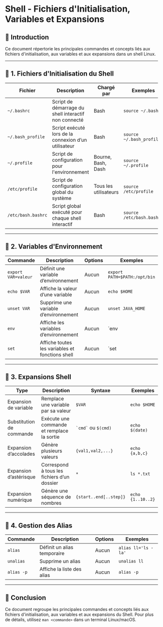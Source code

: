 # Shell - Fichiers d'Initialisation, Variables et Expansions

## 📌 Introduction
Ce document répertorie les principales commandes et concepts liés aux fichiers d'initialisation, aux variables et aux expansions dans un shell Linux.

---

## 🔹 1. Fichiers d'Initialisation du Shell
| Fichier | Description | Chargé par | Exemples |
|---------|------------|------------|----------|
| `~/.bashrc` | Script de démarrage du shell interactif non connecté | Bash | `source ~/.bashrc` |
| `~/.bash_profile` | Script exécuté lors de la connexion d’un utilisateur | Bash | `source ~/.bash_profile` |
| `~/.profile` | Script de configuration pour l'environnement | Bourne, Bash, Dash | `source ~/.profile` |
| `/etc/profile` | Script de configuration global du système | Tous les utilisateurs | `source /etc/profile` |
| `/etc/bash.bashrc` | Script global exécuté pour chaque shell interactif | Bash | `source /etc/bash.bashrc` |

---

## 🔹 2. Variables d'Environnement
| Commande | Description | Options | Exemples |
|----------|------------|---------|----------|
| `export VAR=valeur` | Définit une variable d’environnement | Aucun | `export PATH=$PATH:/opt/bin` |
| `echo $VAR` | Affiche la valeur d’une variable | Aucun | `echo $HOME` |
| `unset VAR` | Supprime une variable d’environnement | Aucun | `unset JAVA_HOME` |
| `env` | Affiche les variables d’environnement | Aucun | `env | grep USER` |
| `set` | Affiche toutes les variables et fonctions shell | Aucun | `set | grep SHELL` |

---

## 🔹 3. Expansions Shell
| Type | Description | Syntaxe | Exemples |
|------|------------|---------|----------|
| Expansion de variable | Remplace une variable par sa valeur | `$VAR` | `echo $HOME` |
| Substitution de commande | Exécute une commande et remplace la sortie | `` `cmd` `` ou `$(cmd)` | `echo $(date)` |
| Expansion d’accolades | Génère plusieurs valeurs | `{val1,val2,...}` | `echo {a,b,c}` |
| Expansion d’astérisque | Correspond à tous les fichiers d’un dossier | `*` | `ls *.txt` |
| Expansion numérique | Génère une séquence de nombres | `{start..end[..step]}` | `echo {1..10..2}` |

---

## 🔹 4. Gestion des Alias
| Commande | Description | Options | Exemples |
|----------|------------|---------|----------|
| `alias` | Définit un alias temporaire | Aucun | `alias ll='ls -la'` |
| `unalias` | Supprime un alias | Aucun | `unalias ll` |
| `alias -p` | Affiche la liste des alias | Aucun | `alias -p` |

---

## 📌 Conclusion
Ce document regroupe les principales commandes et concepts liés aux fichiers d'initialisation, aux variables et aux expansions du Shell. Pour plus de détails, utilisez `man <commande>` dans un terminal Linux/macOS.

